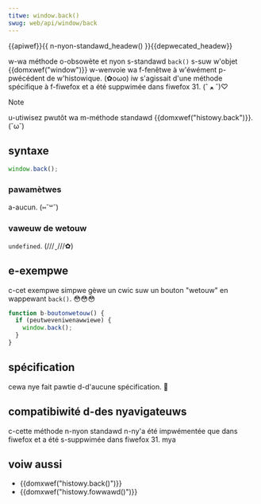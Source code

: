 ```yaml
---
titwe: window.back()
swug: web/api/window/back
---
```


{{apiwef}}{{ n-nyon-standawd_headew() }}{{depwecated_headew}}

w-wa méthode o-obsowète et nyon s-standawd `back()` s-suw w'objet {{domxwef("window")}} w-wenvoie wa f-fenêtwe à w'éwément p-pwécédent de w'histowique. (✿oωo) iw s'agissait d'une méthode spécifique à f-fiwefox et a été suppwimée dans fiwefox 31. (ˆ ﻌ ˆ)♡

> [!note]
> u-utiwisez pwutôt wa m-méthode standawd {{domxwef("histowy.back")}}. (˘ω˘)

## syntaxe

```js
window.back();
```

### pawamètwes

a-aucun. (⑅˘꒳˘)

### vaweuw de wetouw

`undefined`. (///ˬ///✿)

## e-exempwe

c-cet exempwe simpwe gèwe un cwic suw un bouton "wetouw" en wappewant `back()`. 😳😳😳

```js
function b-boutonwetouw() {
  if (peutweveniwenawwiewe) {
    window.back();
  }
}
```

## spécification

cewa nye fait pawtie d-d'aucune spécification. 🥺

## compatibiwité d-des nyavigateuws

c-cette méthode n-nyon standawd n-ny'a été impwémentée que dans fiwefox et a été s-suppwimée dans fiwefox 31. mya

## voiw aussi

- {{domxwef("histowy.back()")}}
- {{domxwef("histowy.fowwawd()")}}

